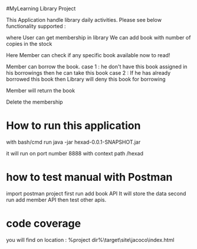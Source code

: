 #MyLearning Library Project

This Application handle library daily activities. Please see below functionality supported :

where User can get membership in library
We can add book with number of copies in the stock

Here Member can check if any specific book available now to read!

Member can borrow the book.
    case 1 : he don't have this book assigned in his borrowings then he can take this book
    case 2 : If he has already borrowed this book then Library will deny this book for borrowing

Member will return the book

Delete the membership

# How to run this application

with bash/cmd run <location> java -jar hexad-0.0.1-SNAPSHOT.jar

it will run on port number 8888 with context path /hexad

# how to test manual with Postman

import postman project
first run add book API It will store the data
second run add member API
then test other apis.

# code coverage

you will find on location : %project dir%\target\site\jacoco\index.html